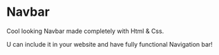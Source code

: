 # Navbar
Cool looking Navbar made completely with Html & Css.

U can include it in your website and have fully functional Navigation bar! 
